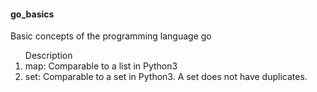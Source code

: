 <h4>go_basics</h4>
<p>Basic concepts of the programming language go</p>
<ol>Description
<li>map: Comparable to a list in Python3</li>
<li>set: Comparable to a set in Python3. A set does not have duplicates.</li>
</ol>
